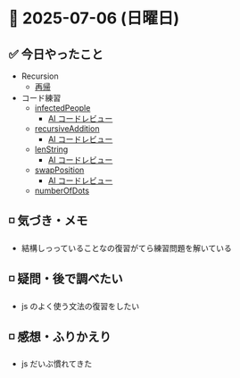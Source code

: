 # 📅 2025-07-06 (日曜日)

## ✅ 今日やったこと

- Recursion
  - [再帰](https://recursionist.io/dashboard/course/2/lesson/126)
- コード練習
  - [infectedPeople](/journal/2025/07/practice_codes/infectedPeople.ts)
    - [AI コードレビュー](/journal/2025/07/ai_code_review/infectedPeople.md)
  - [recursiveAddition](/journal/2025/07/practice_codes/recursiceAddition.ts)
    - [AI コードレビュー](/journal/2025/07/ai_code_review/recursiveAddition.md)
  - [lenString](/journal/2025/07/practice_codes/lenString.ts)
    - [AI コードレビュー](/journal/2025/07/ai_code_review/lenString.md)
  - [swapPosition](/journal/2025/07/practice_codes/swapPosition.ts)
    - [AI コードレビュー](/journal/2025/07/ai_code_review/swapPosition.md)
  - [numberOfDots](/journal/2025/07/practice_codes/numberOfDots.ts)

## ◽️ 気づき・メモ

- 結構しっっていることなの復習がてら練習問題を解いている

## ◽️ 疑問・後で調べたい

- js のよく使う文法の復習をしたい

## ◽️ 感想・ふりかえり

- js だいぶ慣れてきた
